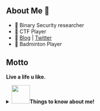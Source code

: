 ## About Me 👋
- 🔭 Binary Security researcher
- 🎰 CTF Player
- 🎫 [Blog](https://www.v4ler1an.com/) | [Twitter](https://twitter.com/YaoyaoShaw)
- 🏸 Badminton Player

## Motto

**Live a life u like.**
<!--
**AlexsanderShaw/AlexsanderShaw** is a ✨ _special_ ✨ repository because its `README.md` (this file) appears on your GitHub profile.

Here are some ideas to get you started:

- 🔭 I’m currently working on ...
- 🌱 I’m currently learning ...
- 👯 I’m looking to collaborate on ...
- 🤔 I’m looking for help with ...
- 💬 Ask me about ...
- 📫 How to reach me: ...
- 😄 Pronouns: ...
- ⚡ Fun fact: ...
-->

<details>
  <summary> <b>  <img src="https://media.giphy.com/media/VgCDAzcKvsR6OM0uWg/giphy.gif" width="50">Things to know about me! </b></summary>


![github-stats](https://github-readme-stats.vercel.app/api?username=AlexsanderShaw&show_icons=true&line_height=25&hide_title=true)

</details>


